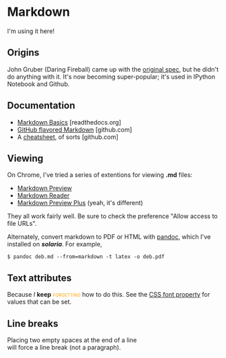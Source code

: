 # Markdown

I'm using it here!

## Origins

John Gruber (Daring Fireball) came up with the
[original spec](http://daringfireball.net/projects/markdown/), but he
didn't do anything with it.  It's now becoming super-popular; it's
used in IPython Notebook and Github.

## Documentation

* [Markdown Basics](http://markdown-guide.readthedocs.org/en/latest/basics.html)
[readthedocs.org]
* [GitHub flavored Markdown](https://help.github.com/articles/github-flavored-markdown/) [github.com]
* A [cheatsheet](https://github.com/adam-p/markdown-here/wiki/Markdown-Cheatsheet),
of sorts
[github.com]

## Viewing

On Chrome,
I've tried a series of extentions for viewing **.md** files:

* [Markdown Preview](https://chrome.google.com/webstore/detail/markdown-preview/jmchmkecamhbiokiopfpnfgbidieafmd)
* [Markdown Reader](https://chrome.google.com/webstore/detail/gpoigdifkoadgajcincpilkjmejcaanc)
* [Markdown Preview Plus](https://chrome.google.com/webstore/detail/febilkbfcbhebfnokafefeacimjdckgl) (yeah, it's different)

They all work fairly well.
Be sure to check the preference "Allow access to file URLs".

Alternately,
convert markdown to PDF or HTML with
[pandoc](http://johnmacfarlane.net/pandoc/),
which I've installed on ***solaria***.
For example,

	$ pandoc deb.md --from=markdown -t latex -o deb.pdf

## Text attributes

Because
<span style="font-style:oblique">I</span>
<span style="font-weight:bold">keep</span>
<span style="color:orange; font-variant:small-caps">forgetting</span>
how to do this.
See the
[CSS font property](https://developer.mozilla.org/en-US/docs/Web/CSS/font)
for values that can be set.

## Line breaks

Placing two empty spaces at the end of a line  
will force a line break (not a paragraph).

